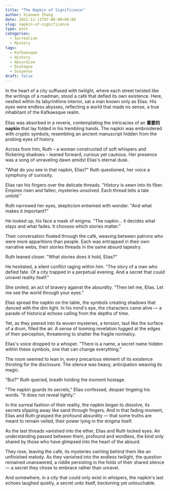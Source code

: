 ```yaml
---
title: "The Napkin of Significance"
author: Xiaowen Zhang
date: 2022-11-11T07:00:00+08:00
slug: napkin-of-significance
type: post
categories:
  - Surrealism
  - Mystery
tags:
  - Kafkaesque
  - History
  - Absurdism
  - Dialogue
  - Suspense
draft: false
---
```


In the heart of a city suffused with twilight, where each street twisted like the writings of a madman, stood a café that defied its own existence. Here, nestled within its labyrinthine interior, sat a man known only as Elias. His eyes were endless abysses, reflecting a world that made no sense, a true inhabitant of the Kafkaesque realm.

Elias was absorbed in a reverie, contemplating the intricacies of an **重要的napkin** that lay folded in his trembling hands. The napkin was embroidered with cryptic symbols, resembling an ancient manuscript hidden from the probing eyes of history.

Across from him, Ruth – a woman constructed of soft whispers and flickering shadows – leaned forward, curious yet cautious. Her presence was a song of unraveling dawn amidst Elias's eternal dusk.

"What do you see in that napkin, Elias?" Ruth questioned, her voice a symphony of curiosity. 

Elias ran his fingers over the delicate threads. "History is sewn into its fiber. Empires risen and fallen, mysteries unsolved. Each thread tells a tale untold."

Ruth narrowed her eyes, skepticism entwined with wonder. "And what makes it important?"

He looked up, his face a mask of enigma. "The napkin… it decides what stays and what fades. It chooses which stories matter."

Their conversation floated through the café, weaving between patrons who were more apparitions than people. Each was entrapped in their own narrative webs, their stories threads in the same absurd tapestry.

Ruth leaned closer. "What stories does it hold, Elias?"

He hesitated, a silent conflict raging within him. "The story of a man who defied fate. Of a city trapped in a perpetual evening. And a secret that could unravel reality itself."

She smiled, an act of bravery against the absurdity. "Then tell me, Elias. Let me see the world through your eyes."

Elias spread the napkin on the table, the symbols creating shadows that danced with the dim light. In his mind's eye, the characters came alive — a parade of historical echoes calling from the depths of time. 

Yet, as they peered into its woven mysteries, a tension, taut like the surface of a drum, filled the air. A sense of looming revelation tugged at the edges of their perception, threatening to shatter the fragile normalcy.

Elias's voice dropped to a whisper. "There is a name, a secret name hidden within these symbols, one that can change everything."

The room seemed to lean in, every precarious element of its existence thirsting for the disclosure. The silence was heavy, anticipation weaving its magic.

"But?" Ruth queried, breath holding the moment hostage.

"The napkin guards its secrets," Elias confessed, despair tingeing his words. "It does not reveal lightly."

In the surreal fashion of their reality, the napkin began to dissolve, its secrets slipping away like sand through fingers. And in that fading moment, Elias and Ruth grasped the profound absurdity — that some truths are meant to remain veiled, their power lying in the enigma itself.

As the last threads vanished into the ether, Elias and Ruth locked eyes. An understanding passed between them, profound and wordless, the kind only shared by those who have glimpsed into the heart of the absurd.

They rose, leaving the café, its mysteries swirling behind them like an unfinished melody. As they vanished into the endless twilight, the question remained unanswered, a riddle persisting in the folds of their shared silence — a secret they chose to embrace rather than unravel.

And somewhere, in a city that could only exist in whispers, the napkin's last echoes laughed quietly, a secret unto itself, beckoning yet untouchable.